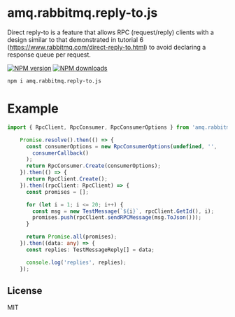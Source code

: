 # amq.rabbitmq.reply-to.js
Direct reply-to is a feature that allows RPC (request/reply) clients with a design similar to that demonstrated in tutorial 6 (https://www.rabbitmq.com/direct-reply-to.html) to avoid declaring a response queue per request.


[![NPM version][npm-image]][npm-url]
[![NPM downloads][downloads-image]][downloads-url]

```
npm i amq.rabbitmq.reply-to.js
```

# Example

```ts
import { RpcClient, RpcConsumer, RpcConsumerOptions } from 'amq.rabbitmq.reply-to.js';

    Promise.resolve().then(() => {
      const consumerOptions = new RpcConsumerOptions(undefined, '',
        consumerCallback()
      );
      return RpcConsumer.Create(consumerOptions);
    }).then(() => {
      return RpcClient.Create();
    }).then((rpcClient: RpcClient) => {
      const promises = [];      

      for (let i = 1; i <= 20; i++) {
        const msg = new TestMessage(`${i}`, rpcClient.GetId(), i);
        promises.push(rpcClient.sendRPCMessage(msg.ToJson()));
      }

      return Promise.all(promises);
    }).then((data: any) => {      
      const replies: TestMessageReply[] = data;

      console.log('replies', replies);
    });
```

## License

MIT

[npm-image]: https://img.shields.io/npm/v/amq.rabbitmq.reply-to.js.svg?style=flat
[npm-url]: https://npmjs.org/package/amq.rabbitmq.reply-to.js
[downloads-image]: https://img.shields.io/npm/dm/amq.rabbitmq.reply-to.js.svg?style=flat
[downloads-url]: https://npmjs.org/package/amq.rabbitmq.reply-to.js